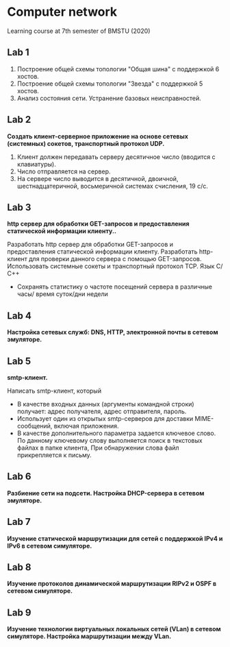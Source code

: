 # Computer network
Learning course at 7th semester of BMSTU (2020)

## Lab 1

1. Построение общей схемы топологии "Общая шина" с поддержкой 6 хостов.
2. Построение общей схемы топологии "Звезда" с поддержкой 5 хостов.
3. Анализ состояния сети. Устранение базовых неисправностей.

## Lab 2

**Создать клиент-серверное приложение на основе сетевых (системных) сокетов, транспортный протокол UDP.**

1. Клиент должен передавать серверу десятичное число (вводится с клавиатуры).
2. Число отправляется на сервер.
3. На сервере число выводится в десятичной, двоичной, шестнадцатеричной, восьмеричной системах счисления, 19 с/с.

## Lab 3

**http сервер для обработки GET-запросов и предоставления статической информации клиенту..**

Разработать http сервер для обработки GET-запросов и предоставления статической информации клиенту. Разработать http-клиент для проверки данного сервера с помощью GET-запросов. Использовать системные сокеты и транспортный протокол TCP. Язык С/С++

- Сохранять статистику о частоте посещений сервера в различные часы/ время суток/дни недели

## Lab 4

**Настройка сетевых служб: DNS, HTTP, электронной почты в сетевом эмуляторе.**

## Lab 5

**smtp-клиент.**

Написать smtp-клиент, который

- В качестве входных данных (аргументы командной строки) получает: адрес получателя, адрес отправителя, пароль.
- Использует один из открытых smtp-серверов для доставки MIME-сообщений, включая приложения.
- В качестве дополнительного параметра задается ключевое слово. По данному ключевому слову выполняется поиск в текстовых файлах в папке клиента, При обнаружении слова файл прикрепляется к письму.

## Lab 6

**Разбиение сети на подсети. Настройка DHCP-сервера в сетевом эмуляторе.**

## Lab 7

**Изучение статической маршрутизации для сетей с поддержкой IPv4 и IPv6 в сетевом симуляторе.**

## Lab 8

**Изучение протоколов динамической маршрутизации RIPv2 и OSPF в сетевом симуляторе.**

## Lab 9

**Изучение технологии виртуальных локальных сетей (VLan) в сетевом симуляторе. Настройка маршрутизации между VLan.**
